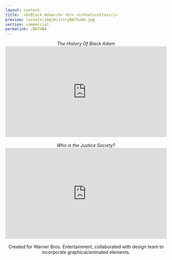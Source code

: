 ```yaml
---
layout: content
title:  <b>Black Adam</b> <br> <i>Featurettes</i>
preview: \assets\img\HistoryBAThumb.jpg
section: commercial
permalink: /BATHBA
---
```

<body><center>
<i>The History Of Black Adam</i><br>
<div style="padding:56.25% 0 0 0;position:relative;"><iframe src="https://www.youtube.com/embed/I9B6rwW35GQ" frameborder="0" allow="autoplay; fullscreen; picture-in-picture" allowfullscreen style="position:absolute;top:0;left:0;width:100%;height:100%;" title="Black Adam | The History of Black Adam"></iframe></div><script src="https://player.vimeo.com/api/player.js"></script>
<!-- <iframe width="560" height="315" src="https://www.youtube.com/embed/I9B6rwW35GQ" title="YouTube video player" frameborder="0" allow="accelerometer; autoplay; clipboard-write; encrypted-media; gyroscope; picture-in-picture; web-share" allowfullscreen></iframe> -->
<br>
<i>Who is the Justice Society?</i><br>
<!-- <iframe width="560" height="315" src="https://www.youtube.com/embed/kpjwc55Bp6I" title="YouTube video player" frameborder="0" allow="accelerometer; autoplay; clipboard-write; encrypted-media; gyroscope; picture-in-picture; web-share" allowfullscreen></iframe> -->
<div style="padding:56.25% 0 0 0;position:relative;"><iframe src="https://www.youtube.com/embed/kpjwc55Bp6I" frameborder="0" allow="autoplay; fullscreen; picture-in-picture" allowfullscreen style="position:absolute;top:0;left:0;width:100%;height:100%;" title="Black Adam | The History of Black Adam"></iframe></div><script src="https://player.vimeo.com/api/player.js"></script>
<br>Created for Warner Bros. Entertainment, collaborated with design team to incorporate graphical/animated elements.
<!-- Black Adam home entertainment featurettes created for Warner Bros. Entertainment. Collaborated with design team to incorporate graphical/animated elements. -->
</center></body>

